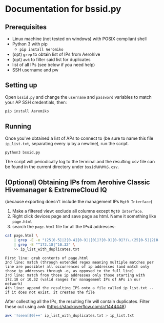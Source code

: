 # Documentation for bssid.py

## Prerequisites 

* Linux machine (not tested on windows) with POSIX compliant shell
* Python 3 with pip
	* `pip install Aeromiko`
* (opt) `grep` to obtain list of IPs from Aerohive
* (opt) `awk` to filter said list for duplicates
* list of all IPs (see below if you need help)
* SSH username and pw

## Setting up

Open `bssid.py` and change the `username` and `password` variables to match your AP SSH credentials, then:

```sh
pip install Aeromiko
```

## Running

Once you've obtained a list of APs to connect to (be sure to name this file `ip_list.txt`, separating every ip by a newline), run the script.

```sh
python3 bssid.py
```

The script will periodically log to the terminal and the resulting csv file can be found in the current directory under `bssid%H%M%S.csv`.

## (Optional) Obtaining IPs from Aerohive Classic Hivemanager & ExtremeCloud IQ

(because exporting doesn't include the management IPs `Mgt0 Interface`)

1. Make a filtered view: exclude all columns except `Mgt0 Interface`.
2. Right click devices page and save page as html. Name it something like `page.html`
3. search the `page.html` file for all the IPv4 addresses:

```sh
cat page.html \
	| grep -E -o "(25[0-5]|2[0-4][0-9]|[01]?[0-9][0-9]?)\.(25[0-5]|2[0-4][0-9]|[01]?[0-9][0-9]?)\.(25[0-5]|2[0-4][0-9]|[01]?[0-9][0-9]?)\.(25[0-5]|2[0-4][0-9]|[01]?[0-9][0-9]?)" \
	| grep -E "^172.18|^10.32" \
	>> ip_list_with_duplicates.txt
```

```
First line: grab contents of page.html
2nd line: match (through extended regex meaning multiple matches per line are possible) all occurrences of ip addresses (and match only those ip addresses through -o, as opposed to the full line)
3rd line: match from those ip addresses only those starting with 172.18 or 10.32 (valid ranges for management IPs of APs in our network)
4th line: append the resulting IPS onto a file called ip_list.txt -- if it does not exist, it creates the file
```

After collecting all the IPs, the resulting file will contain duplicates. Filter these out using awk (https://stackoverflow.com/a/1444448)

```sh
awk '!seen[$0]++' ip_list_with_duplicates.txt > ip_list.txt
```
